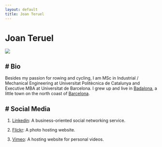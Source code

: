 ```yaml
---
layout: default
title: Joan Teruel
---
```

# Joan Teruel

![][1]

## # Bio

Besides my passion for rowing and cycling, I am MSc in Industrial / Mechanical Engineering at Universitat Politècnica de Catalunya and Executive MBA at Universitat de Barcelona. I grew up and live in [Badalona][2], a  little town on the north coast of [Barcelona][3].

## # Social Media

1. [Linkedin][9]: A business-oriented social networking service.
1. [Flickr][7]: A photo hosting website.
1. [Vimeo][10]: A hosting website for personal videos.


   [1]: /images/joanteruel_square.png
   [2]: http://en.wikipedia.org/wiki/Badalona
   [3]: http://en.wikipedia.org/wiki/Barcelona
   [4]: http://lerion.com
   [5]: http://jaumeteruel.com
   [7]: https://www.flickr.com/photos/lerion
   [9]: http://www.linkedin.com/in/joanteruel
   [10]: https://vimeo.com/lerion

